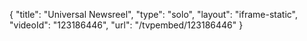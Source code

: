 {
    "title": "Universal Newsreel",
    "type": "solo",
    "layout": "iframe-static",
    "videoId": "123186446",
    "url": "\/tvpembed\/123186446"
}